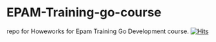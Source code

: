 # EPAM-Training-go-course
repo for Howeworks for Epam Training Go Development course.
[![Hits](https://hits.seeyoufarm.com/api/count/incr/badge.svg?url=https%3A%2F%2Fgithub.com%2Flunarnuts%2Fgo-course&count_bg=%233DC8C7&title_bg=%23555555&icon=&icon_color=%23E7E7E7&title=hits&edge_flat=true)](https://hits.seeyoufarm.com)
